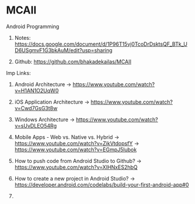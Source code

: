 # MCAII

Android Programming

1) Notes: https://docs.google.com/document/d/1P96T15vj0TcoDrDsktsQF_BTk_UD6USgmvF1G3bkAuM/edit?usp=sharing

2) Github: https://github.com/bhakadekailas/MCAII



Imp Links:
1) Android Architecture
-> https://www.youtube.com/watch?v=H1AN1O2UqW0
   
2) iOS Application Architecture
-> https://www.youtube.com/watch?v=Cwd7GsG3t8w
   
3) Windows Architecture
-> https://www.youtube.com/watch?v=sUvDLEO54Rg

4) Mobile Apps - Web vs. Native vs. Hybrid
-> https://www.youtube.com/watch?v=ZikVtdopsfY
-> https://www.youtube.com/watch?v=EGmpJ5lubok

5) How to push code from Android Studio to Github?
-> https://www.youtube.com/watch?v=XIHNxES2hbQ
   
6) How to create a new project in Android Studio?
-> https://developer.android.com/codelabs/build-your-first-android-app#0
   
7) 
